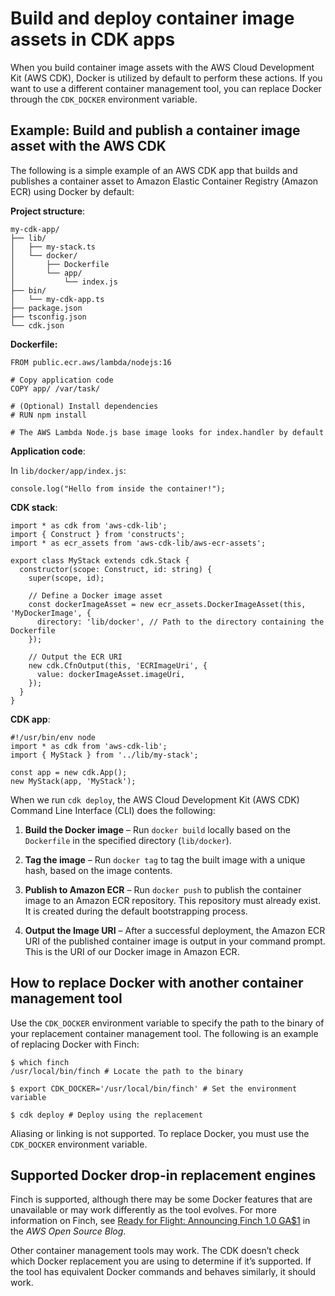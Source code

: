 # Build and deploy container image assets in CDK apps<a name="build-containers"></a>

When you build container image assets with the AWS Cloud Development Kit (AWS CDK), Docker is utilized by default to perform these actions. If you want to use a different container management tool, you can replace Docker through the `CDK_DOCKER` environment variable.

## Example: Build and publish a container image asset with the AWS CDK<a name="build-containers-intro-example"></a>

The following is a simple example of an AWS CDK app that builds and publishes a container asset to Amazon Elastic Container Registry (Amazon ECR) using Docker by default:

**Project structure**:

```
my-cdk-app/
├── lib/
│   ├── my-stack.ts
│   └── docker/
│       ├── Dockerfile
│       └── app/
│           └── index.js
├── bin/
│   └── my-cdk-app.ts
├── package.json
├── tsconfig.json
└── cdk.json
```

**Dockerfile:**

```
FROM public.ecr.aws/lambda/nodejs:16

# Copy application code
COPY app/ /var/task/

# (Optional) Install dependencies
# RUN npm install

# The AWS Lambda Node.js base image looks for index.handler by default
```

**Application code**:

In `lib/docker/app/index.js`:

```
console.log("Hello from inside the container!");
```

**CDK stack**:

```
import * as cdk from 'aws-cdk-lib';
import { Construct } from 'constructs';
import * as ecr_assets from 'aws-cdk-lib/aws-ecr-assets';

export class MyStack extends cdk.Stack {
  constructor(scope: Construct, id: string) {
    super(scope, id);

    // Define a Docker image asset
    const dockerImageAsset = new ecr_assets.DockerImageAsset(this, 'MyDockerImage', {
      directory: 'lib/docker', // Path to the directory containing the Dockerfile
    });

    // Output the ECR URI
    new cdk.CfnOutput(this, 'ECRImageUri', {
      value: dockerImageAsset.imageUri,
    });
  }
}
```

**CDK app**:

```
#!/usr/bin/env node
import * as cdk from 'aws-cdk-lib';
import { MyStack } from '../lib/my-stack';

const app = new cdk.App();
new MyStack(app, 'MyStack');
```

When we run `cdk deploy`, the AWS Cloud Development Kit (AWS CDK) Command Line Interface (CLI) does the following:

1. **Build the Docker image** – Run `docker build` locally based on the `Dockerfile` in the specified directory (`lib/docker`).

1. **Tag the image** – Run `docker tag` to tag the built image with a unique hash, based on the image contents.

1. **Publish to Amazon ECR** – Run `docker push` to publish the container image to an Amazon ECR repository. This repository must already exist. It is created during the default bootstrapping process.

1. **Output the Image URI** – After a successful deployment, the Amazon ECR URI of the published container image is output in your command prompt. This is the URI of our Docker image in Amazon ECR.

## How to replace Docker with another container management tool<a name="build-container-replace"></a>

Use the `CDK_DOCKER` environment variable to specify the path to the binary of your replacement container management tool. The following is an example of replacing Docker with Finch:

```
$ which finch 
/usr/local/bin/finch # Locate the path to the binary

$ export CDK_DOCKER='/usr/local/bin/finch' # Set the environment variable

$ cdk deploy # Deploy using the replacement
```

Aliasing or linking is not supported. To replace Docker, you must use the `CDK_DOCKER` environment variable.

## Supported Docker drop-in replacement engines<a name="build-container-supported"></a>

Finch is supported, although there may be some Docker features that are unavailable or may work differently as the tool evolves. For more information on Finch, see [Ready for Flight: Announcing Finch 1.0 GA\$1](https://aws.amazon.com/blogs/opensource/ready-for-flight-announcing-finch-1-0-ga/) in the *AWS Open Source Blog*.

Other container management tools may work. The CDK doesn’t check which Docker replacement you are using to determine if it’s supported. If the tool has equivalent Docker commands and behaves similarly, it should work.